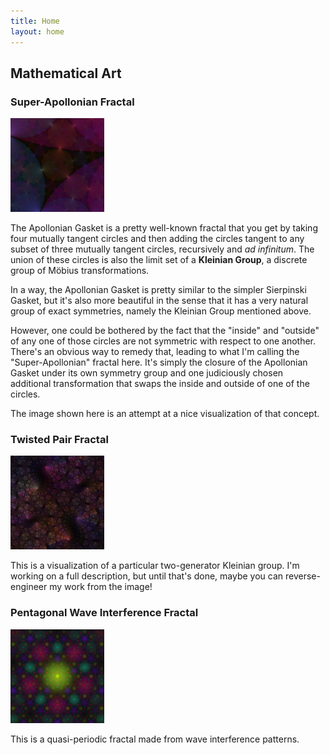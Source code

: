 ```yaml
---
title: Home
layout: home
---
```


## Mathematical Art
### Super-Apollonian Fractal

[![Link to image](images/apollonian-v01-thumb.png)](images/apollonian-v01.png)

The Apollonian Gasket is a pretty well-known fractal that you get
by taking four mutually tangent circles and then adding the
circles tangent to any subset of three mutually tangent circles,
recursively and _ad infinitum_.
The union of these circles is also the limit set of a **Kleinian Group**,
a discrete group of M&#246;bius transformations.

In a way, the Apollonian Gasket is pretty similar to the simpler Sierpinski
Gasket, but it's also more beautiful in the sense that it has a very natural
group of exact symmetries, namely the Kleinian Group mentioned above.

However, one could be bothered by the fact that the "inside" and "outside"
of any one of those circles are not symmetric with respect to one another.
There's an obvious way to remedy that,
leading to what I'm calling the "Super-Apollonian" fractal here.
It's simply the closure of the Apollonian Gasket under its own symmetry group
and one judiciously chosen additional transformation that swaps the inside
and outside of one of the circles.

The image shown here is an attempt at a nice visualization of that concept.

### Twisted Pair Fractal

[![Link to image](images/twisted-pair-v09-thumb.png)](images/twisted-pair-v09.png)

This is a visualization of a particular two-generator Kleinian group.
I'm working on a full description, but until that's done,
maybe you can reverse-engineer my work from the image!

### Pentagonal Wave Interference Fractal

[![Link to image](images/pentafract-wave-center-vignette01-thumb.png)](images/pentafract-wave-center-vignette01.png)

This is a quasi-periodic fractal made from wave interference patterns.
